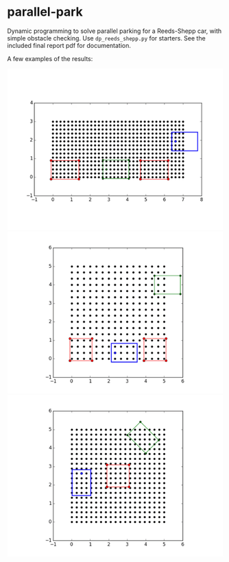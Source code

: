 # parallel-park

Dynamic programming to solve parallel parking for a Reeds-Shepp car, with simple obstacle checking. Use `dp_reeds_shepp.py` for starters. See the included final report pdf for documentation.

A few examples of the results:

![](/media/good_parallel.gif)
![](/media/leaving_the_spot.gif)
![](/media/backup.gif)
